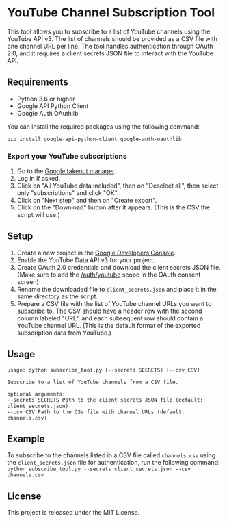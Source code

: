 # YouTube Channel Subscription Tool

This tool allows you to subscribe to a list of YouTube channels using the YouTube API v3. The list of channels should be provided as a CSV file with one channel URL per line. The tool handles authentication through OAuth 2.0, and it requires a client secrets JSON file to interact with the YouTube API.

## Requirements

- Python 3.6 or higher
- Google API Python Client
- Google Auth OAuthlib

You can install the required packages using the following command:
```
pip install google-api-python-client google-auth-oauthlib
```

### Export your YouTube subscriptions
1. Go to the [Google takeout manager](https://takeout.google.com/takeout/custom/youtube).
2. Log in if asked.
3. Click on "All YouTube data included", then on "Deselect all", then select only "subscriptions" and click "OK".
4. Click on "Next step" and then on "Create export".
5. Click on the "Download" button after it appears. (This is the CSV the script will use.)

## Setup

1. Create a new project in the [Google Developers Console](https://console.developers.google.com/).
2. Enable the YouTube Data API v3 for your project.
3. Create OAuth 2.0 credentials and download the client secrets JSON file. (Make sure to add the [/auth/youtube](https://www.googleapis.com/auth/youtube.force-ssl) scope in the OAuth consent screen) 
4. Rename the downloaded file to `client_secrets.json` and place it in the same directory as the script.
5. Prepare a CSV file with the list of YouTube channel URLs you want to subscribe to. The CSV should have a header row with the second column labeled "URL", and each subsequent row should contain a YouTube channel URL. (This is the default format of the exported subscription data from YouTube.)

## Usage
```
usage: python subscribe_tool.py [--secrets SECRETS] [--csv CSV]

Subscribe to a list of YouTube channels from a CSV file.

optional arguments:
--secrets SECRETS Path to the client secrets JSON file (default: client_secrets.json)
--csv CSV Path to the CSV file with channel URLs (default: channels.csv)
```

## Example

To subscribe to the channels listed in a CSV file called `channels.csv` using the `client_secrets.json` file for authentication, run the following command:
```python subscribe_tool.py --secrets client_secrets.json --csv channels.csv```


## License

This project is released under the MIT License.
